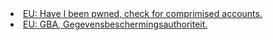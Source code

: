 <li><a href="https://haveibeenpwned.com/">EU: Have I been pwned, check for comprimised accounts.</a></li>
<li><a href="https://www.gegevensbeschermingsautoriteit.be/">EU: GBA, Gegevensbeschermingsauthoriteit.</a></li>
